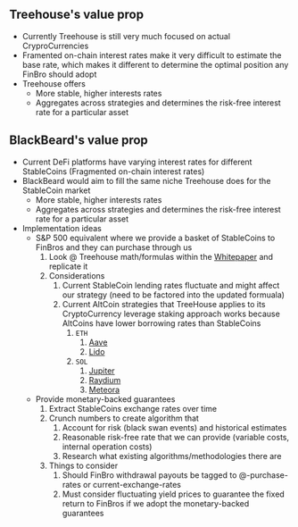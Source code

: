 ## Treehouse's value prop

* Currently Treehouse is still very much focused on actual CryproCurrencies
* Framented on-chain interest rates make it very difficult to estimate the base rate, which makes it different to determine the optimal position any FinBro should adopt
* Treehouse offers
  * More stable, higher interests rates 
  * Aggregates across strategies and determines the risk-free interest rate for a particular asset

## BlackBeard's value prop

* Current DeFi platforms have varying interest rates for different StableCoins (Fragmented on-chain interest rates)
* BlackBeard would aim to fill the same niche Treehouse does for the StableCoin market 
    * More stable, higher interests rates 
    * Aggregates across strategies and determines the risk-free interest rate for a particular asset
* Implementation ideas
   * S&P 500 equivalent where we provide a basket of StableCoins to FinBros and they can purchase through us
      1. Look @ Treehouse math/formulas within the [Whitepaper](https://www.treehouse.finance/tAsset_Whitepaper.pdf) and replicate it
      2. Considerations
          1. Current StableCoin lending rates fluctuate and might affect our strategy (need to be factored into the updated formuala)
          2. Current AltCoin strategies that TreeHouse applies to its CryptoCurrency leverage staking approach works because AltCoins have lower borrowing rates than StableCoins
              1. `ETH`
                  1. [Aave](https://app.aave.com/markets/)
                  2. [Lido](https://lido.fi/)
              2. `SOL`
                  1. [Jupiter](https://jup.ag/)
                  2. [Raydium](https://raydium.io/swap/)
                  3. [Meteora](https://www.meteora.ag/) 
   * Provide monetary-backed guarantees
      1. Extract StableCoins exchange rates over time
      2. Crunch numbers to create algorithm that
          1. Account for risk (black swan events) and historical estimates
          2. Reasonable risk-free rate that we can provide (variable costs, internal operation costs)
          3. Research what existing algorithms/methodologies there are 
      3. Things to consider
          1. Should FinBro withdrawal payouts be tagged to @-purchase-rates or current-exchange-rates
          2. Must consider fluctuating yield prices to guarantee the fixed return to FinBros if we adopt the monetary-backed guarantees
